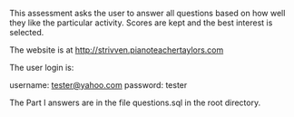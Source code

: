 This assessment asks the user to answer all questions based on how well they like the particular activity.    Scores are kept and the best interest is selected.

The website is at http://strivven.pianoteachertaylors.com

The user login is:

username: tester@yahoo.com
password: tester

The Part I answers are in the file questions.sql in the root directory.


